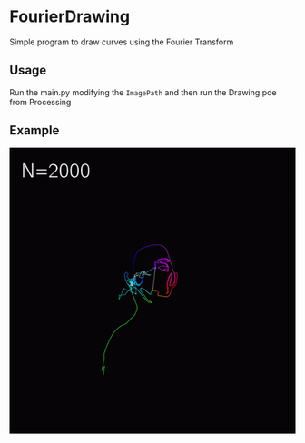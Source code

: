 # FourierDrawing
Simple program to draw curves using the Fourier Transform

## Usage
Run the main.py modifying the `ImagePath` and then run the Drawing.pde from Processing 

## Example
![Alt Text](https://github.com/AjejeBrazorfEU/FourierDrawing/blob/main/SampleImages/result.gif)
